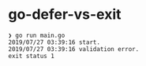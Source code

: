 # go-defer-vs-exit

```
❯ go run main.go
2019/07/27 03:39:16 start.
2019/07/27 03:39:16 validation error.
exit status 1
```
